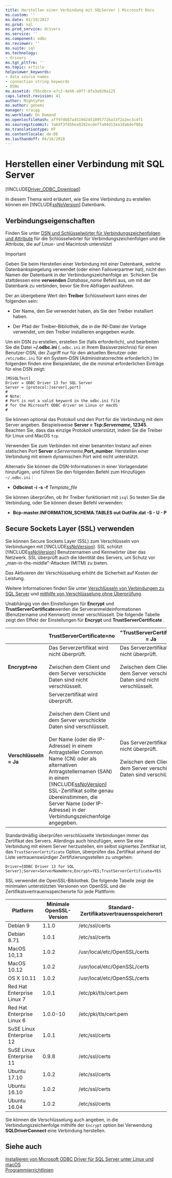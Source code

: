 ```yaml
---
title: Herstellen einer Verbindung mit SQLServer | Microsoft Docs
ms.custom: ''
ms.date: 01/19/2017
ms.prod: sql
ms.prod_service: drivers
ms.service: ''
ms.component: odbc
ms.reviewer: ''
ms.suite: sql
ms.technology:
- drivers
ms.tgt_pltfrm: ''
ms.topic: article
helpviewer_keywords:
- data source names
- connection string keywords
- DSNs
ms.assetid: f95cdbce-e7c2-4e56-a9f7-8fa3a920a125
caps.latest.revision: 41
author: MightyPen
ms.author: genemi
manager: craigg
ms.workload: On Demand
ms.openlocfilehash: aff97d687a4519d2451895772ba33f2a2ec3c4f1
ms.sourcegitcommit: 7a6df3fd5bea9282ecdeffa94d13ea1da6def80a
ms.translationtype: HT
ms.contentlocale: de-DE
ms.lasthandoff: 04/16/2018
---
```

# <a name="connecting-to-sql-server"></a>Herstellen einer Verbindung mit SQL Server
[!INCLUDE[Driver_ODBC_Download](../../../includes/driver_odbc_download.md)]

In diesem Thema wird erläutert, wie Sie eine Verbindung zu erstellen können ein [!INCLUDE[ssNoVersion](../../../includes/ssnoversion_md.md)] Datenbank.  
  
## <a name="connection-properties"></a>Verbindungseigenschaften  

Finden Sie unter [DSN und Schlüsselwörter für Verbindungszeichenfolgen und Attribute](../../../connect/odbc/dsn-connection-string-attribute.md) für die Schlüsselwörter für Verbindungszeichenfolgen und die Attribute, die auf Linux- und Macintosh unterstützt

> [!IMPORTANT]  
> Geben Sie beim Herstellen einer Verbindung mit einer Datenbank, welche Datenbankspiegelung verwendet (oder einen Failoverpartner hat), nicht den Namen der Datenbank in der Verbindungszeichenfolge an. Schicken Sie stattdessen eine **verwenden** *Database_name* Befehl aus, um mit der Datenbank zu verbinden, bevor Sie Ihre Abfragen ausführen.  
  
Der an übergebene Wert den **Treiber** Schlüsselwort kann eines der folgenden sein:  
  
-   Der Name, den Sie verwendet haben, als Sie den Treiber installiert haben.

-   Der Pfad der Treiber-Bibliothek, die in die INI-Datei der Vorlage verwendet, um den Treiber installieren angegeben wurde.  

Um ein DSN zu erstellen, erstellen Sie (falls erforderlich), und bearbeiten Sie die Datei **~/.odbc.ini** (`.odbc.ini` in Ihrem Basisverzeichnis) für einen Benutzer-DSN, der Zugriff nur für den aktuellen Benutzer oder `/etc/odbc.ini` für ein System-DSN (Administratorrechte erforderlich.) Im folgenden finden eine Beispieldatei, die die minimal erforderlichen Einträge für eine DSN zeigt:  

```  
[MSSQLTest]  
Driver = ODBC Driver 13 for SQL Server  
Server = [protocol:]server[,port]  
#   
# Note:  
# Port is not a valid keyword in the odbc.ini file  
# for the Microsoft ODBC driver on Linux or macOS
#  
```  

Sie können optional das Protokoll und den Port für die Verbindung mit dem Server angeben. Beispielsweise **Server = Tcp:***Servername***, 12345**. Beachten Sie, dass das einzige Protokoll unterstützt, indem Sie die Treiber für Linux und MacOS `tcp`.

Verwenden Sie zum Verbinden mit einer benannten Instanz auf einen statischen Port <b>Server =</b>*Servername*,**Port_number**. Herstellen einer Verbindung mit einem dynamischen Port wird nicht unterstützt.  

Alternativ Sie können die DSN-Informationen in einer Vorlagendatei hinzufügen, und führen Sie den folgenden Befehl zum Hinzufügen `~/.odbc.ini` :
 - **Odbcinst -i -s -f** *Template_file*  
 
Sie können überprüfen, ob Ihr Treiber funktioniert mit `isql` So testen Sie die Verbindung, oder Sie können diesen Befehl verwenden:
 - **Bcp-master.INFORMATION_SCHEMA.TABLES out OutFile.dat -S <server> - U <name> - P <password>**  

## <a name="using-secure-sockets-layer-ssl"></a>Secure Sockets Layer (SSL) verwenden  
Sie können Secure Sockets Layer (SSL) zum Verschlüsseln von Verbindungen mit [!INCLUDE[ssNoVersion](../../../includes/ssnoversion_md.md)]. SSL schützt [!INCLUDE[ssNoVersion](../../../includes/ssnoversion_md.md)] Benutzernamen und Kennwörter über das Netzwerk. SSL überprüft auch die Identität des Servers, um Schutz vor „man-in-the-middle“-Attacken (MITM) zu bieten.  

Das Aktivieren der Verschlüsselung erhöht die Sicherheit auf Kosten der Leistung.

Weitere Informationen finden Sie unter [Verschlüsseln von Verbindungen zu SQL Server](http://go.microsoft.com/fwlink/?LinkId=220900) und [mithilfe von Verschlüsselung ohne Überprüfung](https://docs.microsoft.com/en-us/sql/relational-databases/native-client/features/using-encryption-without-validation).

Unabhängig von den Einstellungen für **Encrypt** und **TrustServerCertificate**werden die Serveranmeldeinformationen (Benutzername und Kennwort) immer verschlüsselt. Die folgende Tabelle zeigt den Effekt der Einstellungen für **Encrypt** und **TrustServerCertificate** .  

||**TrustServerCertificate=no**|**"TrustServerCertificate" = Ja**|  
|-|-------------------------------------|------------------------------------|  
|**Encrypt=no**|Das Serverzertifikat wird nicht überprüft.<br /><br />Zwischen dem Client und dem Server verschickte Daten sind nicht verschlüsselt.|Das Serverzertifikat wird nicht überprüft.<br /><br />Zwischen dem Client und dem Server verschickte Daten sind nicht verschlüsselt.|  
|**Verschlüsseln = Ja**|Serverzertifikat wird überprüft.<br /><br />Zwischen dem Client und dem Server verschickte Daten sind verschlüsselt.<br /><br />Der Name (oder die IP-Adresse) in einem Antragsteller Common Name (CN) oder als alternativen Antragstellernamen (SAN) in einem [!INCLUDE[ssNoVersion](../../../includes/ssnoversion_md.md)] SSL-Zertifikat sollte genau übereinstimmen, die Server Name (oder IP-Adresse) in der Verbindungszeichenfolge angegeben.|Das Serverzertifikat wird nicht überprüft.<br /><br />Zwischen dem Client und dem Server verschickte Daten sind verschlüsselt.|  

Standardmäßig überprüfen verschlüsselte Verbindungen immer das Zertifikat des Servers. Allerdings auch hinzufügen, wenn Sie eine Verbindung mit einem Server herzustellen, ein selbst signiertes Zertifikat ist, das `TrustServerCertificate` Option, überprüfen das Zertifikat anhand der Liste vertrauenswürdiger Zertifizierungsstellen zu umgehen:  

```  
Driver={ODBC Driver 13 for SQL Server};Server=ServerNameHere;Encrypt=YES;TrustServerCertificate=YES  
```  
  
SSL verwendet die OpenSSL-Bibliothek. Die folgende Tabelle zeigt die minimalen unterstützten Versionen von OpenSSL und die Zertifikatsvertrauensspeicherorte für jede Plattform:

|Platform|Minimale OpenSSL-Version|Standard-Zertifikatsvertrauensspeicherort|  
|------------|---------------------------|--------------------------------------------|
|Debian 9|1.1.0|/etc/ssl/certs|
|Debian 8.71 |1.0.1|/etc/ssl/certs|
|MacOS 10,13|1.0.2|/usr/local/etc/OpenSSL/certs|
|MacOS 10.12|1.0.2|/usr/local/etc/OpenSSL/certs|
|OS X 10.11|1.0.2|/usr/local/etc/OpenSSL/certs|
|Red Hat Enterprise Linux 7|1.0.1|/etc/pki/tls/cert.pem|
|Red Hat Enterprise Linux 6|1.0.0-10|/etc/pki/tls/cert.pem|
|SuSE Linux Enterprise 12 |1.0.1|/etc/ssl/certs|
|SuSE Linux Enterprise 11 |0.9.8|/etc/ssl/certs|
|Ubuntu 17.10 |1.0.2|/etc/ssl/certs|
|Ubuntu 16.10 |1.0.2|/etc/ssl/certs|
|Ubuntu 16.04 |1.0.2|/etc/ssl/certs|
  
Sie können die Verschlüsselung auch angeben, in die Verbindungszeichenfolge mithilfe der `Encrypt` option bei Verwendung **SQLDriverConnect** eine Verbindung herstellen.

## <a name="see-also"></a>Siehe auch  
[Installieren von Microsoft ODBC Driver für SQL Server unter Linux und macOS](../../../connect/odbc/linux-mac/installing-the-microsoft-odbc-driver-for-sql-server.md)  
[Programmierrichtlinien](../../../connect/odbc/linux-mac/programming-guidelines.md)
